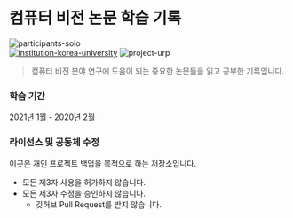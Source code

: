# 컴퓨터 비전 논문 학습 기록

![participants-solo][participants-solo]
<br>
[![institution-korea-university][korea-university-image]][korea-university-cs-url]
![project-urp][project-urp]

> 컴퓨터 비전 분야 연구에 도움이 되는 중요한 논문들을 읽고 공부한 기록입니다.

### 학습 기간

2021년 1월 - 2020년 2월

### 라이선스 및 공동체 수정

이곳은 개인 프로젝트 백업을 목적으로 하는 저장소입니다.

  * 모든 제3자 사용을 허가하지 않습니다.
  * 모든 제3자 수정을 승인하지 않습니다.
    * 깃허브 Pull Request를 받지 않습니다.

<!-- Image definitions -->
[korea-university-image]: https://img.shields.io/badge/Institution-Korea%20University-red
[korea-university-cs-url]: http://cs.korea.ac.kr
[project-urp]: https://img.shields.io/badge/Project-URP-00355f
[participants-solo]: https://img.shields.io/badge/Participants-Solo%20Project-7aa3cc
